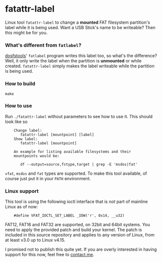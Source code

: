 # fatattr-label
Linux tool `fatattr-label` to change a __mounted__ FAT filesystem partition's
label while it is being used. Want a USB Stick's name to be writeable?
Then this might be for you.

### What's different from `fatlabel`?
[dosfstools](https://github.com/dosfstools/dosfstools)' `fatlabel` program writes
this label too, so what's the difference? Well, it only write the label when the
partition is __unmounted__ or while created. `fatattr-label` simply makes the label
writeable while the partition is being used.

### How to build
`make`

### How to use
Run `./fatattr-label` without parameters to see how to use it. This should
look like so


		Change label:
		   fatattr-label [mountpoint] [label]
		Show label:
		   fatattr-label [mountpoint]

		An example for listing available filesystems and their
		mountpoints would be:

		   df --output=source,fstype,target | grep -E 'msdos|fat'


`vfat`, `msdos` and `fat` types are supported. To make this tool available,
of course just put it in your `PATH` environment.

### Linux support
This tool is using the following ioctl interface that is *not* part of mainline
Linux as of now:

        #define VFAT_IOCTL_SET_LABEL _IOW('r', 0x14, __u32)


FAT12, FAT16 and FAT32 are supported, on 32bit and 64bit systems. You need to
apply the provided patch and build your kernel. The patch is included in this
source repository and applies to any version of Linux, from at least v3.0 up to
Linux v4.15.

I promised not to publish this quite yet. If you are overly interested in
having support for this now, feel free to [contact me](mailto:martink@posteo.de).
